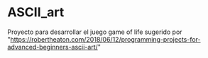 # ASCII_art
Proyecto para desarrollar el juego game of life sugerido por "https://robertheaton.com/2018/06/12/programming-projects-for-advanced-beginners-ascii-art/"
